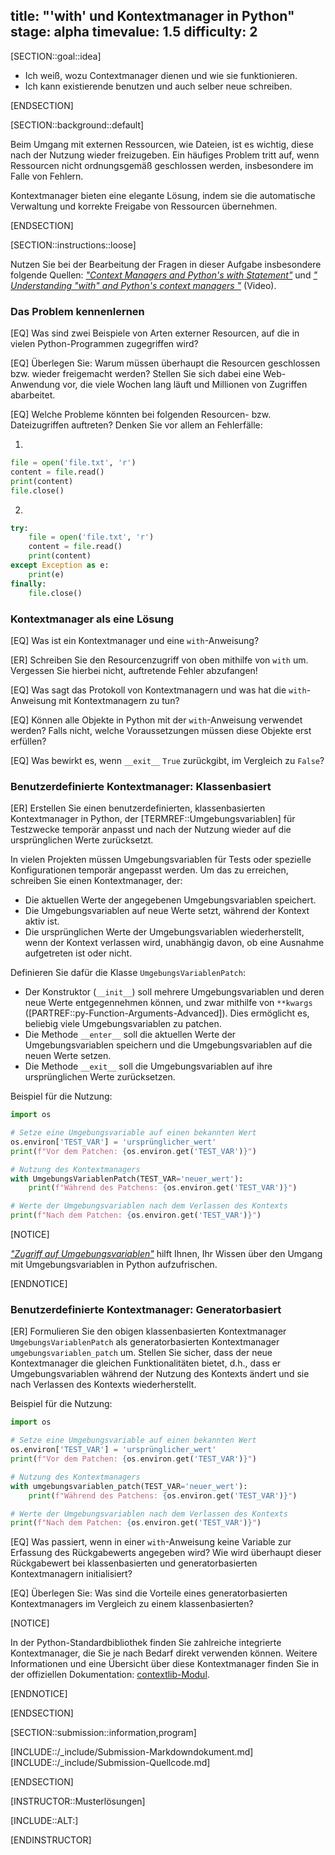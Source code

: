 title: "'with' und Kontextmanager in Python"
stage: alpha
timevalue: 1.5
difficulty: 2
---

[SECTION::goal::idea]

- Ich weiß, wozu Contextmanager dienen und wie sie funktionieren.
- Ich kann existierende benutzen und auch selber neue schreiben.

[ENDSECTION]

[SECTION::background::default]

Beim Umgang mit externen Ressourcen, wie Dateien, ist es wichtig, 
diese nach der Nutzung wieder freizugeben. 
Ein häufiges Problem tritt auf, wenn Ressourcen nicht ordnungsgemäß geschlossen werden, 
insbesondere im Falle von Fehlern. 

Kontextmanager bieten eine elegante Lösung, 
indem sie die automatische Verwaltung und korrekte Freigabe von Ressourcen übernehmen.

[ENDSECTION]

[SECTION::instructions::loose]

Nutzen Sie bei der Bearbeitung der Fragen in dieser Aufgabe insbesondere folgende Quellen: 
[*"Context Managers and Python's with Statement"*](https://realpython.com/python-with-statement/) 
und 
[*" Understanding "with" and Python's context managers "*](https://www.youtube.com/watch?v=i3iqByWM7ic&ab_channel=PythonandPandaswithReuvenLerner)
(Video).



### Das Problem kennenlernen

[EQ] Was sind zwei Beispiele von Arten externer Resourcen, auf die in vielen Python-Programmen zugegriffen wird?

[EQ] Überlegen Sie: Warum müssen überhaupt die Resourcen geschlossen bzw. wieder freigemacht werden?
Stellen Sie sich dabei eine Web-Anwendung vor, die viele Wochen lang läuft und Millionen von 
Zugriffen abarbeitet.

[EQ] Welche Probleme könnten bei folgenden Resourcen- bzw. Dateizugriffen auftreten?
Denken Sie vor allem an Fehlerfälle:

1. 
```python
file = open('file.txt', 'r')
content = file.read()
print(content)
file.close()
```
2. 
```python 
try:
    file = open('file.txt', 'r')
    content = file.read()
    print(content)
except Exception as e:
    print(e)
finally:
    file.close()
```

### Kontextmanager als eine Lösung

[EQ] Was ist ein Kontextmanager und eine `with`-Anweisung? 

[ER] Schreiben Sie den Resourcenzugriff von oben mithilfe von `with` um.
Vergessen Sie hierbei nicht, auftretende Fehler abzufangen!

[EQ] Was sagt das Protokoll von Kontextmanagern und 
was hat die `with`-Anweisung mit Kontextmanagern zu tun?

[EQ] Können alle Objekte in Python mit der `with`-Anweisung verwendet werden? 
Falls nicht, welche Voraussetzungen müssen diese Objekte erst erfüllen?

[EQ] Was bewirkt es, wenn `__exit__` `True` zurückgibt, im Vergleich zu `False`?
### Benutzerdefinierte Kontextmanager: Klassenbasiert

[ER] Erstellen Sie einen benutzerdefinierten, klassenbasierten Kontextmanager in Python, 
der [TERMREF::Umgebungsvariablen] für Testzwecke temporär anpasst und 
nach der Nutzung wieder auf die ursprünglichen Werte zurücksetzt.

In vielen Projekten müssen Umgebungsvariablen für Tests oder 
spezielle Konfigurationen temporär angepasst werden. 
Um das zu erreichen, schreiben Sie einen Kontextmanager, der:

- Die aktuellen Werte der angegebenen Umgebungsvariablen speichert.
- Die Umgebungsvariablen auf neue Werte setzt, während der Kontext aktiv ist.
- Die ursprünglichen Werte der Umgebungsvariablen wiederherstellt, 
wenn der Kontext verlassen wird, unabhängig davon, ob eine Ausnahme aufgetreten ist oder nicht.

Definieren Sie dafür die Klasse `UmgebungsVariablenPatch`:

- Der Konstruktor (`__init__`) soll mehrere Umgebungsvariablen und deren neue Werte entgegennehmen können, 
und zwar mithilfe von `**kwargs` ([PARTREF::py-Function-Arguments-Advanced]). 
Dies ermöglicht es, beliebig viele Umgebungsvariablen zu patchen.
- Die Methode `__enter__` soll die aktuellen Werte der Umgebungsvariablen speichern und 
die Umgebungsvariablen auf die neuen Werte setzen.
- Die Methode `__exit__` soll die Umgebungsvariablen auf ihre ursprünglichen Werte zurücksetzen.

Beispiel für die Nutzung:

```python
import os

# Setze eine Umgebungsvariable auf einen bekannten Wert
os.environ['TEST_VAR'] = 'ursprünglicher_wert'
print(f"Vor dem Patchen: {os.environ.get('TEST_VAR')}")

# Nutzung des Kontextmanagers
with UmgebungsVariablenPatch(TEST_VAR='neuer_wert'):
    print(f"Während des Patchens: {os.environ.get('TEST_VAR')}")

# Werte der Umgebungsvariablen nach dem Verlassen des Kontexts
print(f"Nach dem Patchen: {os.environ.get('TEST_VAR')}")
```

[NOTICE]

[*"Zugriff auf Umgebungsvariablen"*](https://statistikguru.de/python/python-zugriff-auf-umgebungsvariablen.html) 
hilft Ihnen, Ihr Wissen über den Umgang mit Umgebungsvariablen in Python aufzufrischen.

[ENDNOTICE]
### Benutzerdefinierte Kontextmanager: Generatorbasiert

<!-- TODO_2: partref: py-Generators -->
<!-- TODO_2: partref: py-Decorators -->
[ER] Formulieren Sie den obigen klassenbasierten Kontextmanager `UmgebungsVariablenPatch` als 
generatorbasierten Kontextmanager `umgebungsvariablen_patch` um. 
Stellen Sie sicher, dass der neue Kontextmanager die gleichen Funktionalitäten bietet, d.h., 
dass er Umgebungsvariablen während der Nutzung des Kontexts ändert und 
sie nach Verlassen des Kontexts wiederherstellt.

Beispiel für die Nutzung:

```python
import os

# Setze eine Umgebungsvariable auf einen bekannten Wert
os.environ['TEST_VAR'] = 'ursprünglicher_wert'
print(f"Vor dem Patchen: {os.environ.get('TEST_VAR')}")

# Nutzung des Kontextmanagers
with umgebungsvariablen_patch(TEST_VAR='neuer_wert'):
    print(f"Während des Patchens: {os.environ.get('TEST_VAR')}")

# Werte der Umgebungsvariablen nach dem Verlassen des Kontexts
print(f"Nach dem Patchen: {os.environ.get('TEST_VAR')}")
```

[EQ] Was passiert, wenn in einer `with`-Anweisung keine Variable 
zur Erfassung des Rückgabewerts angegeben wird? 
Wie wird überhaupt dieser Rückgabewert bei klassenbasierten und 
generatorbasierten Kontextmanagern initialisiert?

[EQ] Überlegen Sie: Was sind die Vorteile eines generatorbasierten Kontextmanagers im Vergleich 
zu einem klassenbasierten?

[NOTICE]

In der Python-Standardbibliothek finden Sie zahlreiche integrierte Kontextmanager, 
die Sie je nach Bedarf direkt verwenden können. 
Weitere Informationen und eine Übersicht über diese Kontextmanager finden Sie 
in der offiziellen Dokumentation: [contextlib-Modul](https://docs.python.org/3/library/contextlib.html).

[ENDNOTICE]

[ENDSECTION]

[SECTION::submission::information,program]

[INCLUDE::/_include/Submission-Markdowndokument.md]
[INCLUDE::/_include/Submission-Quellcode.md]

[ENDSECTION]

[INSTRUCTOR::Musterlösungen]

[INCLUDE::ALT:]

[ENDINSTRUCTOR]
